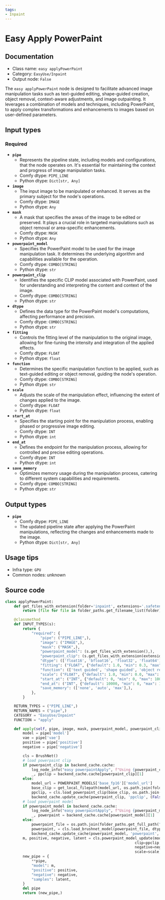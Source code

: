 ```yaml
---
tags:
- Inpaint
---
```


# Easy Apply PowerPaint
## Documentation
- Class name: `easy applyPowerPaint`
- Category: `EasyUse/Inpaint`
- Output node: `False`

The `easy applyPowerPaint` node is designed to facilitate advanced image manipulation tasks such as text-guided editing, shape-guided creation, object removal, context-aware adjustments, and image outpainting. It leverages a combination of models and techniques, including PowerPaint, to apply complex transformations and enhancements to images based on user-defined parameters.
## Input types
### Required
- **`pipe`**
    - Represents the pipeline state, including models and configurations, that the node operates on. It's essential for maintaining the context and progress of image manipulation tasks.
    - Comfy dtype: `PIPE_LINE`
    - Python dtype: `Dict[str, Any]`
- **`image`**
    - The input image to be manipulated or enhanced. It serves as the primary subject for the node's operations.
    - Comfy dtype: `IMAGE`
    - Python dtype: `Any`
- **`mask`**
    - A mask that specifies the areas of the image to be edited or preserved. It plays a crucial role in targeted manipulations such as object removal or area-specific enhancements.
    - Comfy dtype: `MASK`
    - Python dtype: `Any`
- **`powerpaint_model`**
    - Specifies the PowerPaint model to be used for the image manipulation task. It determines the underlying algorithm and capabilities available for the operation.
    - Comfy dtype: `COMBO[STRING]`
    - Python dtype: `str`
- **`powerpaint_clip`**
    - Identifies the specific CLIP model associated with PowerPaint, used for understanding and interpreting the content and context of the image.
    - Comfy dtype: `COMBO[STRING]`
    - Python dtype: `str`
- **`dtype`**
    - Defines the data type for the PowerPaint model's computations, affecting performance and precision.
    - Comfy dtype: `COMBO[STRING]`
    - Python dtype: `str`
- **`fitting`**
    - Controls the fitting level of the manipulation to the original image, allowing for fine-tuning the intensity and integration of the applied effects.
    - Comfy dtype: `FLOAT`
    - Python dtype: `float`
- **`function`**
    - Determines the specific manipulation function to be applied, such as text-guided editing or object removal, guiding the node's operation.
    - Comfy dtype: `COMBO[STRING]`
    - Python dtype: `str`
- **`scale`**
    - Adjusts the scale of the manipulation effect, influencing the extent of changes applied to the image.
    - Comfy dtype: `FLOAT`
    - Python dtype: `float`
- **`start_at`**
    - Specifies the starting point for the manipulation process, enabling phased or progressive image editing.
    - Comfy dtype: `INT`
    - Python dtype: `int`
- **`end_at`**
    - Defines the endpoint for the manipulation process, allowing for controlled and precise editing operations.
    - Comfy dtype: `INT`
    - Python dtype: `int`
- **`save_memory`**
    - Optimizes memory usage during the manipulation process, catering to different system capabilities and requirements.
    - Comfy dtype: `COMBO[STRING]`
    - Python dtype: `str`
## Output types
- **`pipe`**
    - Comfy dtype: `PIPE_LINE`
    - The updated pipeline state after applying the PowerPaint manipulations, reflecting the changes and enhancements made to the image.
    - Python dtype: `Dict[str, Any]`
## Usage tips
- Infra type: `GPU`
- Common nodes: unknown


## Source code
```python
class applyPowerPaint:
    def get_files_with_extension(folder='inpaint', extensions='.safetensors'):
        return [file for file in folder_paths.get_filename_list(folder) if file.endswith(extensions)]

    @classmethod
    def INPUT_TYPES(s):
        return {
            "required": {
                "pipe": ("PIPE_LINE",),
                "image": ("IMAGE",),
                "mask": ("MASK",),
                "powerpaint_model": (s.get_files_with_extension(),),
                "powerpaint_clip": (s.get_files_with_extension(extensions='.bin'),),
                "dtype": (['float16', 'bfloat16', 'float32', 'float64'],),
                "fitting": ("FLOAT", {"default": 1.0, "min": 0.3, "max": 1.0}),
                "function": (['text guided', 'shape guided', 'object removal', 'context aware', 'image outpainting'],),
                "scale": ("FLOAT", {"default": 1.0, "min": 0.0, "max": 10.0}),
                "start_at": ("INT", {"default": 0, "min": 0, "max": 10000}),
                "end_at": ("INT", {"default": 10000, "min": 0, "max": 10000}),
                "save_memory": (['none', 'auto', 'max'],),
            },
        }

    RETURN_TYPES = ("PIPE_LINE",)
    RETURN_NAMES = ("pipe",)
    CATEGORY = "EasyUse/Inpaint"
    FUNCTION = "apply"

    def apply(self, pipe, image, mask, powerpaint_model, powerpaint_clip, dtype, fitting, function, scale, start_at, end_at, save_memory='none'):
        model = pipe['model']
        vae = pipe['vae']
        positive = pipe['positive']
        negative = pipe['negative']

        cls = BrushNet()
        # load powerpaint clip
        if powerpaint_clip in backend_cache.cache:
            log_node_info("easy powerpaintApply", f"Using {powerpaint_clip} Cached")
            _, ppclip = backend_cache.cache[powerpaint_clip][1]
        else:
            model_url = POWERPAINT_MODELS['base_fp16']['model_url']
            base_clip = get_local_filepath(model_url, os.path.join(folder_paths.models_dir, 'clip'))
            ppclip, = cls.load_powerpaint_clip(base_clip, os.path.join(folder_paths.get_full_path("inpaint", powerpaint_clip)))
            backend_cache.update_cache(powerpaint_clip, 'ppclip', (False, ppclip))
        # load powerpaint model
        if powerpaint_model in backend_cache.cache:
            log_node_info("easy powerpaintApply", f"Using {powerpaint_model} Cached")
            _, powerpaint = backend_cache.cache[powerpaint_model][1]
        else:
            powerpaint_file = os.path.join(folder_paths.get_full_path("inpaint", powerpaint_model))
            powerpaint, = cls.load_brushnet_model(powerpaint_file, dtype)
            backend_cache.update_cache(powerpaint_model, 'powerpaint', (False, powerpaint))
        m, positive, negative, latent = cls.powerpaint_model_update(model=model, vae=vae, image=image, mask=mask, powerpaint=powerpaint,
                                                           clip=ppclip, positive=positive,
                                                           negative=negative, fitting=fitting, function=function,
                                                           scale=scale, start_at=start_at, end_at=end_at, save_memory=save_memory)
        new_pipe = {
            **pipe,
            "model": m,
            "positive": positive,
            "negative": negative,
            "samples": latent,
        }
        del pipe
        return (new_pipe,)

```
